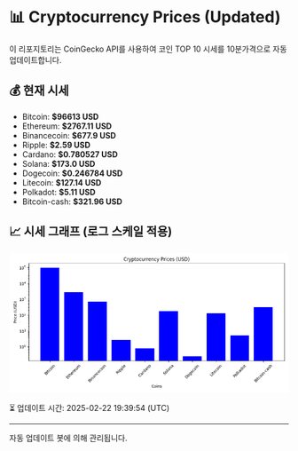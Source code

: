 
# 📊 Cryptocurrency Prices (Updated)

이 리포지토리는 CoinGecko API를 사용하여 코인 TOP 10 시세를 10분가격으로 자동 업데이트합니다.

## 💰 현재 시세
- Bitcoin: **$96613 USD**
- Ethereum: **$2767.11 USD**
- Binancecoin: **$677.9 USD**
- Ripple: **$2.59 USD**
- Cardano: **$0.780527 USD**
- Solana: **$173.0 USD**
- Dogecoin: **$0.246784 USD**
- Litecoin: **$127.14 USD**
- Polkadot: **$5.11 USD**
- Bitcoin-cash: **$321.96 USD**

## 📈 시세 그래프 (로그 스케일 적용)
![Crypto Prices](crypto_prices.png)

⏳ 업데이트 시간: 2025-02-22 19:39:54 (UTC)

---
자동 업데이트 봇에 의해 관리됩니다.
